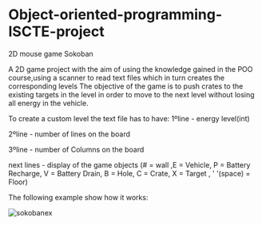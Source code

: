 # Object-oriented-programming-ISCTE-project
2D mouse game Sokoban

A 2D game project with the aim of using the knowledge gained in the POO course,using a scanner to read text files which in turn creates the corresponding levels
The objective of the game is to push crates to the existing targets in the level in order to move to the next level without losing all energy in the vehicle.

To create a custom level the text file has to have:
1ºline - energy level(int)

2ºline - number of lines on the board

3ºline - number of Columns on the board

next lines - display of the game objects (# = wall ,E = Vehicle, P = Battery Recharge, V = Battery Drain, B = Hole, C = Crate, X = Target , ' '(space) = Floor)

The following example show how it works:



![sokobanex](https://user-images.githubusercontent.com/89052833/176013072-1a659ba7-9aff-44fd-8b58-1fa383840d63.png)
